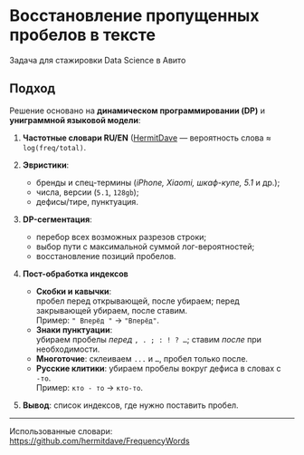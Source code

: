 # Восстановление пропущенных пробелов в тексте
Задача для стажировки Data Science в Авито

## Подход
Решение основано на **динамическом программировании (DP)** и **униграммной языковой модели**:

1. **Частотные словари RU/EN** ([HermitDave](https://github.com/hermitdave/FrequencyWords) — вероятность слова ≈ `log(freq/total)`.
2. **Эвристики**:
   - бренды и спец-термины (*iPhone, Xiaomi, шкаф-купе, 5.1* и др.);
   - числа, версии (`5.1`, `128gb`);
   - дефисы/тире, пунктуация.
     
3. **DP-сегментация**:
   - перебор всех возможных разрезов строки;
   - выбор пути с максимальной суммой лог-вероятностей;
   - восстановление позиций пробелов.
   
4. **Пост-обработка индексов**  
   - **Скобки и кавычки**:  
     пробел перед открывающей, после убираем; перед закрывающей убираем, после ставим.  
     Пример: `" Вперёд "` -> `"Вперёд"`.  
   - **Знаки пунктуации**:  
     убираем пробелы *перед* `, . ; : ! ? …`; ставим *после* при необходимости.  
   - **Многоточие**: склеиваем `...` и `…`, пробел только после.  
   - **Русские клитики**: убираем пробелы вокруг дефиса в словах с `-то`.  
     Пример: `кто - то` -> `кто-то`.    
   
4. **Вывод**: список индексов, где нужно поставить пробел.

---
Использованные словари:
https://github.com/hermitdave/FrequencyWords
